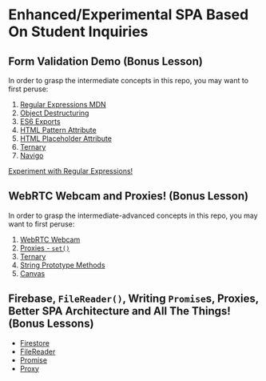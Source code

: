 # Enhanced/Experimental SPA Based On Student Inquiries

## Form Validation Demo (Bonus Lesson)

In order to grasp the intermediate concepts in this repo, you may want to first peruse:

1. [Regular Expressions MDN](https://developer.mozilla.org/en-US/docs/Web/JavaScript/Guide/Regular_Expressions)
2. [Object Destructuring](https://developer.mozilla.org/en-US/docs/Web/JavaScript/Reference/Operators/Destructuring_assignment#Object_destructuring)
3. [ES6 Exports](https://developer.mozilla.org/en-US/docs/web/javascript/reference/statements/export)
4. [HTML Pattern Attribute](https://www.w3schools.com/tags/att_input_pattern.asp)
5. [HTML Placeholder Attribute](https://www.w3schools.com/tags/att_input_placeholder.asp)
6. [Ternary](https://developer.mozilla.org/en-US/docs/Web/JavaScript/Reference/Operators/Conditional_Operator)
7. [Navigo](https://github.com/krasimir/navigo)

[Experiment with Regular Expressions!](https://regex101.com/) 

## WebRTC Webcam and Proxies! (Bonus Lesson)

In order to grasp the intermediate-advanced concepts in this repo, you may want to first peruse:

1. [WebRTC Webcam](https://developer.mozilla.org/en-US/docs/Web/API/WebRTC_API/Taking_still_photos)
2. [Proxies - `set()`](https://developer.mozilla.org/en-US/docs/Web/JavaScript/Reference/Global_Objects/Proxy/handler/set)
3. [Ternary](https://developer.mozilla.org/en-US/docs/Web/JavaScript/Reference/Operators/Conditional_Operator)
4. [String Prototype Methods](https://developer.mozilla.org/en-US/docs/Web/JavaScript/Reference/Global_Objects/String/prototype)
5. [Canvas](https://developer.mozilla.org/en-US/docs/Web/API/HTMLCanvasElement/getContext)

## Firebase, `FileReader()`, Writing `Promise`s, Proxies, Better SPA Architecture and All The Things! (Bonus Lessons)

- [Firestore](https://firebase.google.com/docs/firestore)
- [FileReader](https://developer.mozilla.org/en-US/docs/Web/API/FileReader)
- [Promise](https://developer.mozilla.org/en-US/docs/Web/JavaScript/Reference/Global_Objects/Promise)
- [Proxy](https://www.freecodecamp.org/news/a-quick-intro-to-javascript-proxies-55695ddc4f98/)
